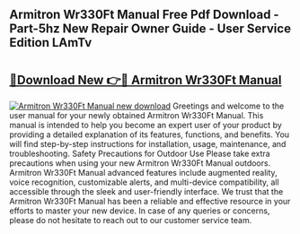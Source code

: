## Armitron Wr330Ft Manual Free Pdf Download - Part-5hz New Repair Owner Guide - User Service Edition LAmTv

# <h2><a href="http://bc15809.oget.top/?id=Armitron+Wr330Ft+Manual">🔗Download New 👉🔴 Armitron Wr330Ft Manual</a></h2>

[![Armitron Wr330Ft Manual new download](https://i.imgur.com/5g1atiW.png)](http://bc15809.oget.top/?id=Armitron+Wr330Ft+Manual)
Greetings and welcome to the user manual for your newly obtained Armitron Wr330Ft Manual. This manual is intended to help you become an expert user of your product by providing a detailed explanation of its features, functions, and benefits. You will find step-by-step instructions for installation, usage, maintenance, and troubleshooting. Safety Precautions for Outdoor Use Please take extra precautions when using your new Armitron Wr330Ft Manual outdoors. Armitron Wr330Ft Manual advanced features include augmented reality, voice recognition, customizable alerts, and multi-device compatibility, all accessible through the sleek and user-friendly interface. We trust that the Armitron Wr330Ft Manual has been a reliable and effective resource in your efforts to master your new device. In case of any queries or concerns, please do not hesitate to reach out to our customer service team.
